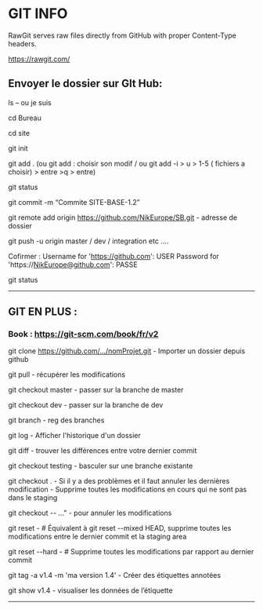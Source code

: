 
# GIT INFO


RawGit serves raw files directly from GitHub with proper Content-Type headers.

https://rawgit.com/



## Envoyer le dossier sur GIt Hub:

ls – ou je suis


cd Bureau


cd site


git init


git add .
(ou git add : choisir son modif / ou git add -i  > u  > 1-5 ( fichiers a choisir) > entre >q > entre)

git status

git commit -m “Commite SITE-BASE-1.2”


git remote add origin  https://github.com/NikEurope/SB.git   -  adresse  de dossier


git push -u origin master  / dev  / integration  etc ....


Cofirmer : Username for 'https://github.com': USER
Password for 'https://NikEurope@github.com': PASSE

git status


--------------------------------------------------------------------------------------------------


## GIT EN PLUS :

### Book :  https://git-scm.com/book/fr/v2


git clone https://github.com/.../nomProjet.git    - Importer un dossier depuis github

git pull  - récupérer les modifications

git checkout master - passer sur la branche de master

git checkout dev - passer sur la branche de dev

git branch - reg des branches

git log   - Afficher l'historique d'un dossier

git diff  - trouver les différences entre votre dernier commit

git checkout testing - basculer sur une branche existante

git checkout .    - Si il y a des problèmes et il faut annuler les dernières modification - Supprime toutes les modifications en cours qui ne sont pas dans le staging

git checkout -- <fichier>..." - pour annuler les modifications

git reset   -    # Équivalent à git reset --mixed HEAD, supprime toutes les modifications entre le dernier commit et la staging area

git reset --hard     -    # Supprime toutes les modifications par rapport au dernier commit

git tag -a v1.4 -m 'ma version 1.4'  - Créer des étiquettes annotées

git show v1.4 - visualiser les données de l’étiquette





--------------------------------------------------------------------------------------------------




